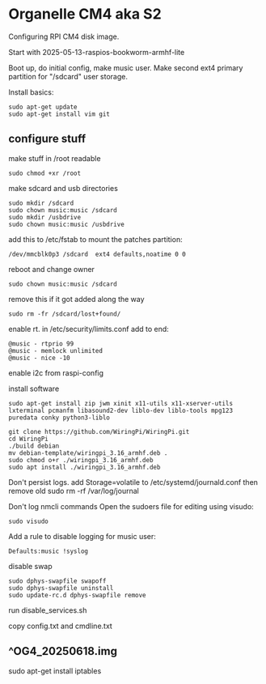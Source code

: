 # Organelle CM4 aka S2 

Configuring RPI CM4 disk image.

Start with 2025-05-13-raspios-bookworm-armhf-lite

Boot up, do initial config, make music user. Make second ext4 primary partition for "/sdcard" user storage.

Install basics:

    sudo apt-get update
    sudo apt-get install vim git

## configure stuff

make stuff in /root readable

    sudo chmod +xr /root

make sdcard and usb directories

    sudo mkdir /sdcard
    sudo chown music:music /sdcard
    sudo mkdir /usbdrive
    sudo chown music:music /usbdrive

add this to /etc/fstab to mount the patches partition:

    /dev/mmcblk0p3 /sdcard  ext4 defaults,noatime 0 0

reboot and change owner

    sudo chown music:music /sdcard 

remove this if it got added along the way

    sudo rm -fr /sdcard/lost+found/

enable rt. in /etc/security/limits.conf add to end:

    @music - rtprio 99
    @music - memlock unlimited
    @music - nice -10

enable i2c from raspi-config

install software

    sudo apt-get install zip jwm xinit x11-utils x11-xserver-utils lxterminal pcmanfm libasound2-dev liblo-dev liblo-tools mpg123 puredata conky python3-liblo

    git clone https://github.com/WiringPi/WiringPi.git
    cd WiringPi
    ./build debian
    mv debian-template/wiringpi_3.16_armhf.deb .
    sudo chmod o+r ./wiringpi_3.16_armhf.deb
    sudo apt install ./wiringpi_3.16_armhf.deb

Don't persist logs. add Storage=volatile to /etc/systemd/journald.conf then remove old sudo rm -rf /var/log/journal

Don't log nmcli commands Open the sudoers file for editing using visudo:

    sudo visudo

Add a rule to disable logging for music user:

    Defaults:music !syslog

disable swap

    sudo dphys-swapfile swapoff
    sudo dphys-swapfile uninstall
    sudo update-rc.d dphys-swapfile remove

run disable_services.sh

copy config.txt and cmdline.txt

## ^OG4_20250618.img

sudo apt-get install iptables
